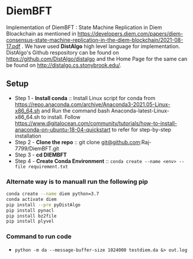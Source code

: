 # DiemBFT
Implementation of DiemBFT : State Machine Replication in Diem Bloackchain as mentioned in https://developers.diem.com/papers/diem-consensus-state-machine-replication-in-the-diem-blockchain/2021-08-17.pdf . We have used **DistAlgo** high level language for implementation. DistAlgo's Github respository can be found on https://github.com/DistAlgo/distalgo and the Home Page for the same can be found on http://distalgo.cs.stonybrook.edu/.


## Setup 
- Step 1 - **Install conda** :: Install Linux script for conda from https://repo.anaconda.com/archive/Anaconda3-2021.05-Linux-x86_64.sh and Run the command bash Anaconda-latest-Linux-x86_64.sh to install. Follow https://www.digitalocean.com/community/tutorials/how-to-install-anaconda-on-ubuntu-18-04-quickstart to refer for step-by-step installation
- Step 2 - **Clone the repo** :: git clone git@github.com:Raj-7799/DiemBFT.git
- Step 3 - **cd DIEMBFT**
- Step 4  - **Create Conda Environment** :: ``` conda create --name <env> --file requirement.txt ```
### Alternate way is to manuall run the following pip
``` bash
conda create --name diem python=3.7
conda activate diem
pip install --pre pyDistAlgo
pip install pynacl
pip install bz2file
pip install plyvel
```

### Command to run code
- ``` python -m da --message-buffer-size 1024000 testdiem.da &> out.log  ```
